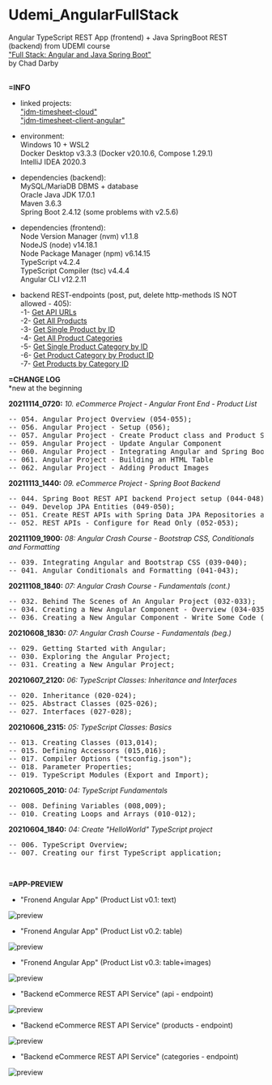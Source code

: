 # Udemi_AngularFullStack
Angular TypeScript REST App (frontend) + Java SpringBoot REST (backend) from UDEMI course <br>
["Full Stack: Angular and Java Spring Boot"](https://www.udemy.com/course/full-stack-angular-spring-boot-tutorial/) <br>
by Chad Darby<br>
<br>


**=INFO**

- linked projects:<br>
["jdm-timesheet-cloud"](https://github.com/drvicx/jdm-timesheet-cloud) <br>
["jdm-timesheet-client-angular"](https://github.com/drvicx/jdm-timesheet-client-angular) <br>

- environment:<br>
  Windows 10 + WSL2 <br>
  Docker Desktop v3.3.3 (Docker v20.10.6, Compose 1.29.1) <br>
  IntelliJ IDEA 2020.3 <br>

- dependencies (backend):<br>
  MySQL/MariaDB DBMS + database <br> 
  Oracle Java JDK 17.0.1 <br>
  Maven 3.6.3<br>
  Spring Boot 2.4.12 (some problems with v2.5.6) <br>
  
- dependencies (frontend):<br>
  Node Version Manager (nvm) v1.1.8 <br>
  NodeJS (node) v14.18.1 <br>
  Node Package Manager (npm) v6.14.15 <br>
  TypeScript v4.2.4 <br>
  TypeScript Compiler (tsc) v4.4.4 <br>
  Angular CLI v12.2.11 <br>

- backend REST-endpoints (post, put, delete http-methods IS NOT allowed - 405): <br>
  -1- [Get API URLs](http://localhost:8080/api) <br>
  -2- [Get All Products](http://localhost:8080/api/products) <br>
  -3- [Get Single Product by ID](http://localhost:8080/api/products/1) <br>
  -4- [Get All Product Categories](http://localhost:8080/api/product-category) <br>
  -5- [Get Single Product Category by ID](http://localhost:8080/api/product-category/1) <br>
  -6- [Get Product Category by Product ID](http://localhost:8080/api/products/1/category) <br>
  -7- [Get Products by Category ID](http://localhost:8080/api/product-category/1/products) <br>

**=CHANGE LOG**<br>
*new at the beginning

**20211114_0720:** _10. eCommerce Project - Angular Front End - Product List_
<pre>
-- 054. Angular Project Overview (054-055);
-- 056. Angular Project - Setup (056);
-- 057. Angular Project - Create Product class and Product Service (057-058);
-- 059. Angular Project - Update Angular Component
-- 060. Angular Project - Integrating Angular and Spring Boot for Full Stack App!
-- 061. Angular Project - Building an HTML Table
-- 062. Angular Project - Adding Product Images
</pre>

**20211113_1440:** _09. eCommerce Project - Spring Boot Backend_
<pre>
-- 044. Spring Boot REST API backend Project setup (044-048);
-- 049. Develop JPA Entities (049-050);
-- 051. Create REST APIs with Spring Data JPA Repositories and Spring Data REST (051);
-- 052. REST APIs - Configure for Read Only (052-053);
</pre>

**20211109_1900:** _08: Angular Crash Course - Bootstrap CSS, Conditionals and Formatting_
<pre>
-- 039. Integrating Angular and Bootstrap CSS (039-040);
-- 041. Angular Conditionals and Formatting (041-043);
</pre>

**20211108_1840:** _07: Angular Crash Course - Fundamentals (cont.)_
<pre>
-- 032. Behind The Scenes of An Angular Project (032-033);
-- 034. Creating a New Angular Component - Overview (034-035);
-- 036. Creating a New Angular Component - Write Some Code (036-038);
</pre>

**20210608_1830:** _07: Angular Crash Course - Fundamentals (beg.)_
<pre>
-- 029. Getting Started with Angular;
-- 030. Exploring the Angular Project;
-- 031. Creating a New Angular Project;
</pre>

**20210607_2120:** _06: TypeScript Classes: Inheritance and Interfaces_
<pre>
-- 020. Inheritance (020-024);
-- 025. Abstract Classes (025-026);
-- 027. Interfaces (027-028);
</pre>

**20210606_2315:** _05: TypeScript Classes: Basics_
<pre>
-- 013. Creating Classes (013,014);
-- 015. Defining Accessors (015,016);
-- 017. Compiler Options ("tsconfig.json");
-- 018. Parameter Properties;
-- 019. TypeScript Modules (Export and Import);
</pre>

**20210605_2010:** _04: TypeScript Fundamentals_
<pre>
-- 008. Defining Variables (008,009);
-- 010. Creating Loops and Arrays (010-012);
</pre>

**20210604_1840:** _04: Create "HelloWorld" TypeScript project_
<pre>
-- 006. TypeScript Overview;
-- 007. Creating our first TypeScript application;
</pre>
<br>

**=APP-PREVIEW**

- "Fronend Angular App" (Product List v0.1: text)

![preview](_preview/ecommerce-frontend_20211114_0500.png?raw=true)

- "Fronend Angular App" (Product List v0.2: table)

![preview](_preview/ecommerce-frontend_20211114_0600.png?raw=true)

- "Fronend Angular App" (Product List v0.3: table+images)

![preview](_preview/ecommerce-frontend_20211114_0720.png?raw=true)

- "Backend eCommerce REST API Service" (api - endpoint)

![preview](_preview/ecommerce-backend_20211112_1400_1.png?raw=true)

- "Backend eCommerce REST API Service" (products - endpoint)

![preview](_preview/ecommerce-backend_20211112_1400_2.png?raw=true)

- "Backend eCommerce REST API Service" (categories - endpoint)

![preview](_preview/ecommerce-backend_20211112_1400_3.png?raw=true)
